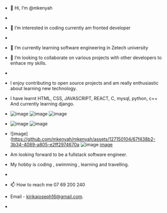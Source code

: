 - 👋 Hi, I’m @mkenyah
- 
- 👀 I’m interested in coding currently am fronted developer
- 
- 🌱 I’m currently learning software engineering in Zetech university
- 💞️ I’m looking to collaborate on  various projects with other developers to enhace my skills.
-
- I enjoy contributing to open source projects and am really enthusiastic about learning new technology.
-  I have learnt HTML, CSS, JAVASCRIPT, REACT, C, mysql, python, c++ And currently learning django.
-  ![image](https://github.com/mkenyah/mkenyah/assets/127150104/7f09388b-95e4-4d9a-8533-d7f16f08f80a)  ![image](https://github.com/mkenyah/mkenyah/assets/127150104/8248d402-c91c-48a4-97ba-2399aa1093e4) ![image](https://github.com/mkenyah/mkenyah/assets/127150104/8e044c75-c904-49b9-b6f3-033e2cd51fc8)
-   ![image](https://github.com/mkenyah/mkenyah/assets/127150104/e320afb9-a544-49d6-998e-996e883ec5ff) ![image](https://github.com/mkenyah/mkenyah/assets/127150104/5eab382a-ea99-4c2b-89e8-ed6498b8f987)
-    ![image](https://github.com/mkenyah/mkenyah/assets/127150104/67f438b2-3b34-4089-a805-e2ff2974670a ![image](https://github.com/mkenyah/mkenyah/assets/127150104/5ab9fa74-3912-4e49-82c8-e18159f9bc7e) [image](https://github.com/mkenyah/mkenyah/assets/127150104/c94bcb8e-03da-4e0e-8fd0-d20645319517)






-  Am looking forward to be a fullstack software engineer.
-  My hobby is coding , swimming , learning and travelling.
-  
- 📫 How to reach me  07 69 200 240
- Email - kirikajoseph16@gmail.com.

- 

<!---
mkenyah/mkenyah is a ✨ special ✨ repository because its `README.md` (this file) appears on your GitHub profile.
You can click the Preview link to take a look at your changes.
--->
